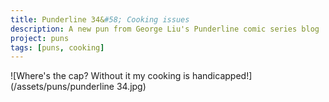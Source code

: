 ```yaml
---
title: Punderline 34&#58; Cooking issues
description: A new pun from George Liu's Punderline comic series blog
project: puns
tags: [puns, cooking]
---
```


![Where's the cap? Without it my cooking is handicapped!](/assets/puns/punderline 34.jpg)
